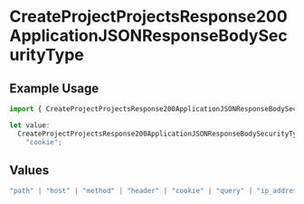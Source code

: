 # CreateProjectProjectsResponse200ApplicationJSONResponseBodySecurityType

## Example Usage

```typescript
import { CreateProjectProjectsResponse200ApplicationJSONResponseBodySecurityType } from "@vercel/sdk/models/operations/createproject.js";

let value:
  CreateProjectProjectsResponse200ApplicationJSONResponseBodySecurityType =
    "cookie";
```

## Values

```typescript
"path" | "host" | "method" | "header" | "cookie" | "query" | "ip_address" | "protocol" | "scheme" | "environment" | "region"
```